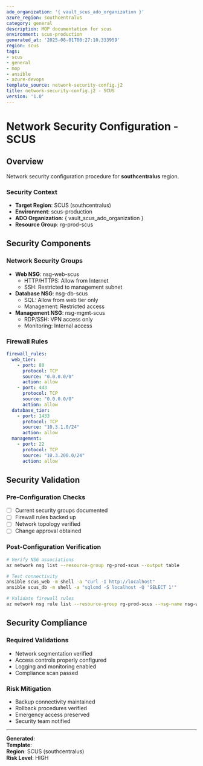 ```yaml
---
ado_organization: '{ vault_scus_ado_organization }'
azure_region: southcentralus
category: general
description: MOP documentation for scus
environment: scus-production
generated_at: '2025-08-01T08:27:10.333959'
region: scus
tags:
- scus
- general
- mop
- ansible
- azure-devops
template_source: network-security-config.j2
title: network-security-config.j2 - SCUS
version: '1.0'
---
```



# Network Security Configuration - SCUS

## Overview

Network security configuration procedure for **southcentralus** region.

### Security Context

- **Target Region**: SCUS (southcentralus)
- **Environment**: scus-production
- **ADO Organization**: { vault_scus_ado_organization }
- **Resource Group**: rg-prod-scus

## Security Components

### Network Security Groups
- **Web NSG**: nsg-web-scus
  - HTTP/HTTPS: Allow from Internet
  - SSH: Restricted to management subnet
- **Database NSG**: nsg-db-scus
  - SQL: Allow from web tier only
  - Management: Restricted access
- **Management NSG**: nsg-mgmt-scus
  - RDP/SSH: VPN access only
  - Monitoring: Internal access

### Firewall Rules
```yaml
firewall_rules:
  web_tier:
    - port: 80
      protocol: TCP
      source: "0.0.0.0/0"
      action: allow
    - port: 443
      protocol: TCP
      source: "0.0.0.0/0"
      action: allow
  database_tier:
    - port: 1433
      protocol: TCP
      source: "10.3.1.0/24"
      action: allow
  management:
    - port: 22
      protocol: TCP
      source: "10.3.200.0/24"
      action: allow
```

## Security Validation

### Pre-Configuration Checks
- [ ] Current security groups documented
- [ ] Firewall rules backed up
- [ ] Network topology verified
- [ ] Change approval obtained

### Post-Configuration Verification
```bash
# Verify NSG associations
az network nsg list --resource-group rg-prod-scus --output table

# Test connectivity
ansible scus_web -m shell -a "curl -I http://localhost"
ansible scus_db -m shell -a "sqlcmd -S localhost -Q 'SELECT 1'"

# Validate firewall rules
az network nsg rule list --resource-group rg-prod-scus --nsg-name nsg-web-scus
```

## Security Compliance

### Required Validations
- Network segmentation verified
- Access controls properly configured
- Logging and monitoring enabled
- Compliance scan passed

### Risk Mitigation
- Backup connectivity maintained
- Rollback procedures verified
- Emergency access preserved
- Security team notified

---

**Generated**:   
**Template**:   
**Region**: SCUS (southcentralus)  
**Risk Level**: HIGH